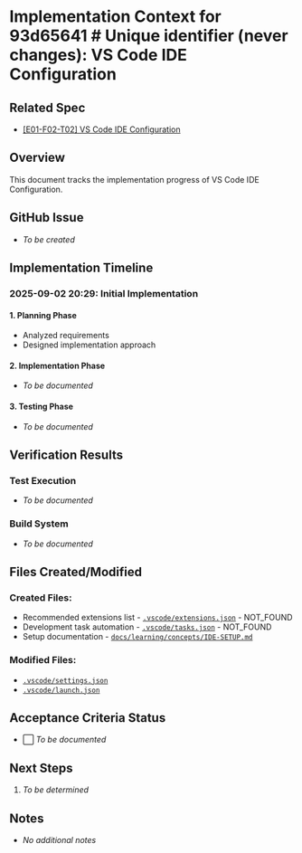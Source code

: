 # Implementation Context for 93d65641 # Unique identifier (never changes): VS Code IDE Configuration

## Related Spec

- [[E01-F02-T02] VS Code IDE Configuration](./E01-F02-T02.spec.md)

## Overview

This document tracks the implementation progress of VS Code IDE Configuration.

## GitHub Issue

- _To be created_

## Implementation Timeline

### 2025-09-02 20:29: Initial Implementation

#### 1. Planning Phase

- Analyzed requirements
- Designed implementation approach

#### 2. Implementation Phase

- _To be documented_

#### 3. Testing Phase

- _To be documented_

## Verification Results

### Test Execution

- _To be documented_

### Build System

- _To be documented_

## Files Created/Modified

### Created Files:

- Recommended extensions list - [`.vscode/extensions.json`](../../../../.vscode/extensions.json) - NOT_FOUND
- Development task automation - [`.vscode/tasks.json`](../../../../.vscode/tasks.json) - NOT_FOUND
- Setup documentation - [`docs/learning/concepts/IDE-SETUP.md`](../../../../docs/learning/concepts/IDE-SETUP.md)

### Modified Files:

- [`.vscode/settings.json`](../../../../.vscode/settings.json)
- [`.vscode/launch.json`](../../../../.vscode/launch.json)

## Acceptance Criteria Status

- ⬜ _To be documented_

## Next Steps

1. _To be determined_

## Notes

- _No additional notes_
